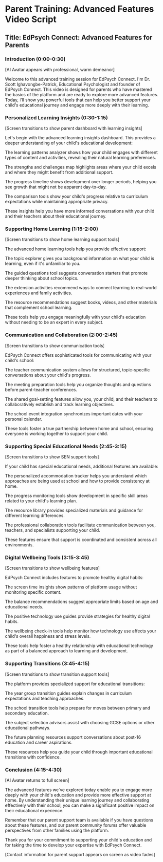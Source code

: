 # Parent Training: Advanced Features Video Script

## Title: EdPsych Connect: Advanced Features for Parents

### Introduction (0:00-0:30)
[AI Avatar appears with professional, warm demeanor]

Welcome to this advanced training session for EdPsych Connect. I'm Dr. Scott Ighavongbe-Patrick, Educational Psychologist and founder of EdPsych Connect. This video is designed for parents who have mastered the basics of the platform and are ready to explore more advanced features. Today, I'll show you powerful tools that can help you better support your child's educational journey and engage more deeply with their learning.

### Personalized Learning Insights (0:30-1:15)
[Screen transitions to show parent dashboard with learning insights]

Let's begin with the advanced learning insights dashboard. This provides a deeper understanding of your child's educational development:

The learning patterns analyzer shows how your child engages with different types of content and activities, revealing their natural learning preferences.

The strengths and challenges map highlights areas where your child excels and where they might benefit from additional support.

The progress timeline shows development over longer periods, helping you see growth that might not be apparent day-to-day.

The comparison tools show your child's progress relative to curriculum expectations while maintaining appropriate privacy.

These insights help you have more informed conversations with your child and their teachers about their educational journey.

### Supporting Home Learning (1:15-2:00)
[Screen transitions to show home learning support tools]

The advanced home learning tools help you provide effective support:

The topic explorer gives you background information on what your child is learning, even if it's unfamiliar to you.

The guided questions tool suggests conversation starters that promote deeper thinking about school topics.

The extension activities recommend ways to connect learning to real-world experiences and family activities.

The resource recommendations suggest books, videos, and other materials that complement school learning.

These tools help you engage meaningfully with your child's education without needing to be an expert in every subject.

### Communication and Collaboration (2:00-2:45)
[Screen transitions to show communication tools]

EdPsych Connect offers sophisticated tools for communicating with your child's school:

The teacher communication system allows for structured, topic-specific conversations about your child's progress.

The meeting preparation tools help you organize thoughts and questions before parent-teacher conferences.

The shared goal-setting features allow you, your child, and their teachers to collaboratively establish and track learning objectives.

The school event integration synchronizes important dates with your personal calendar.

These tools foster a true partnership between home and school, ensuring everyone is working together to support your child.

### Supporting Special Educational Needs (2:45-3:15)
[Screen transitions to show SEN support tools]

If your child has special educational needs, additional features are available:

The personalized accommodation tracker helps you understand which approaches are being used at school and how to provide consistency at home.

The progress monitoring tools show development in specific skill areas related to your child's learning plan.

The resource library provides specialized materials and guidance for different learning differences.

The professional collaboration tools facilitate communication between you, teachers, and specialists supporting your child.

These features ensure that support is coordinated and consistent across all environments.

### Digital Wellbeing Tools (3:15-3:45)
[Screen transitions to show wellbeing features]

EdPsych Connect includes features to promote healthy digital habits:

The screen time insights show patterns of platform usage without monitoring specific content.

The balance recommendations suggest appropriate limits based on age and educational needs.

The positive technology use guides provide strategies for healthy digital habits.

The wellbeing check-in tools help monitor how technology use affects your child's overall happiness and stress levels.

These tools help foster a healthy relationship with educational technology as part of a balanced approach to learning and development.

### Supporting Transitions (3:45-4:15)
[Screen transitions to show transition support tools]

The platform provides specialized support for educational transitions:

The year group transition guides explain changes in curriculum expectations and teaching approaches.

The school transition tools help prepare for moves between primary and secondary education.

The subject selection advisors assist with choosing GCSE options or other educational pathways.

The future planning resources support conversations about post-16 education and career aspirations.

These resources help you guide your child through important educational transitions with confidence.

### Conclusion (4:15-4:30)
[AI Avatar returns to full screen]

The advanced features we've explored today enable you to engage more deeply with your child's education and provide more effective support at home. By understanding their unique learning journey and collaborating effectively with their school, you can make a significant positive impact on their educational experience.

Remember that our parent support team is available if you have questions about these features, and our parent community forums offer valuable perspectives from other families using the platform.

Thank you for your commitment to supporting your child's education and for taking the time to develop your expertise with EdPsych Connect.

[Contact information for parent support appears on screen as video fades]
